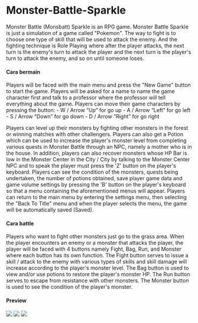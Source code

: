 # Monster-Battle-Sparkle
Monster Battle (Monsbatt) Sparkle is an RPG game. Monster Battle Sparkle is just a simulation of a game called "Pokemon". The way to fight is to choose one type of skill that will be used to attack the enemy. And the fighting technique is Role Playing where after the player attacks, the next turn is the enemy's turn to attack the player and the next turn is the player's turn to attack the enemy, and so on until someone loses.

<h4>Cara bermain</h4>
Players will be faced with the main menu and press the "New Game" button to start the game. Players will be asked for a name to name the game character first and talk to a professor where the professor will tell everything about the game. Players can move their game characters by pressing the button:
-	W / Arrow “Up” for go up
-	A / Arrow “Left” for go left
-	S / Arrow “Down” for go down
-	D / Arrow “Right” for go right

Players can level up their monsters by fighting other monsters in the forest or winning matches with other challengers. Players can also get a Potion which can be used to increase the player's monster level from completing various quests in Monster Battle through an NPC, namely a mother who is in the house. In addition, players can also recover monsters whose HP Bar is low in the Monster Center in the City / City by talking to the Monster Center NPC and to speak the player must press the 'Z' button on the player's keyboard. Players can see the condition of the monsters, quests being undertaken, the number of potions obtained, save player game data and game volume settings by pressing the 'B' button on the player's keyboard so that a menu containing the aforementioned menus will appear. Players can return to the main menu by entering the settings menu, then selecting the "Back To Title" menu and when the player selects the menu, the game will be automatically saved (Saved).

<h4>Cara battle</h4>
Players who want to fight other monsters just go to the grass area. When the player encounters an enemy or a monster that attacks the player, the player will be faced with 4 buttons namely Fight, Bag, Run, and Monster where each button has its own function. The Fight button serves to issue a skill / attack to the enemy with various types of skills and skill damage will increase according to the player's monster level. The Bag button is used to view and/or use potions to restore the player's monster HP. The Run button serves to escape from resistance with other monsters. The Monster button is used to see the condition of the player's monster.

<h4>Preview</h4>
<img src='https://i.imgur.com/eqG3RYC.png'>
<img src='https://i.imgur.com/hNN78o8.png'>
<img src='https://i.imgur.com/m6gN9x1.png'>

